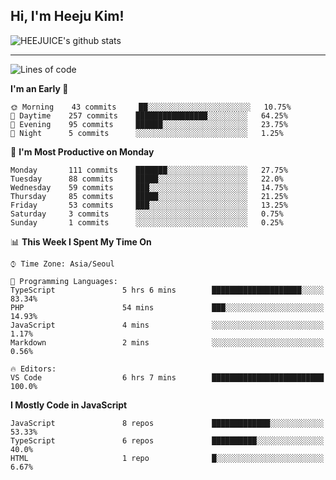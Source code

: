 ## Hi, I'm Heeju Kim!

![HEEJUICE's github stats](https://github-readme-stats.vercel.app/api?username=HEEJUICE&show_icons=true)

---
<!--START_SECTION:waka-->
![Lines of code](https://img.shields.io/badge/From%20Hello%20World%20I%27ve%20Written-8.2%20million%20lines%20of%20code-blue)

**I'm an Early 🐤** 

```text
🌞 Morning    43 commits     ██░░░░░░░░░░░░░░░░░░░░░░░   10.75% 
🌆 Daytime    257 commits    ████████████████░░░░░░░░░   64.25% 
🌃 Evening    95 commits     ██████░░░░░░░░░░░░░░░░░░░   23.75% 
🌙 Night      5 commits      ░░░░░░░░░░░░░░░░░░░░░░░░░   1.25%

```
📅 **I'm Most Productive on Monday** 

```text
Monday       111 commits    ███████░░░░░░░░░░░░░░░░░░   27.75% 
Tuesday      88 commits     █████░░░░░░░░░░░░░░░░░░░░   22.0% 
Wednesday    59 commits     ███░░░░░░░░░░░░░░░░░░░░░░   14.75% 
Thursday     85 commits     █████░░░░░░░░░░░░░░░░░░░░   21.25% 
Friday       53 commits     ███░░░░░░░░░░░░░░░░░░░░░░   13.25% 
Saturday     3 commits      ░░░░░░░░░░░░░░░░░░░░░░░░░   0.75% 
Sunday       1 commits      ░░░░░░░░░░░░░░░░░░░░░░░░░   0.25%

```


📊 **This Week I Spent My Time On** 

```text
⌚︎ Time Zone: Asia/Seoul

💬 Programming Languages: 
TypeScript               5 hrs 6 mins        ████████████████████░░░░░   83.34% 
PHP                      54 mins             ███░░░░░░░░░░░░░░░░░░░░░░   14.93% 
JavaScript               4 mins              ░░░░░░░░░░░░░░░░░░░░░░░░░   1.17% 
Markdown                 2 mins              ░░░░░░░░░░░░░░░░░░░░░░░░░   0.56%

🔥 Editors: 
VS Code                  6 hrs 7 mins        █████████████████████████   100.0%

```

**I Mostly Code in JavaScript** 

```text
JavaScript               8 repos             █████████████░░░░░░░░░░░░   53.33% 
TypeScript               6 repos             ██████████░░░░░░░░░░░░░░░   40.0% 
HTML                     1 repo              █░░░░░░░░░░░░░░░░░░░░░░░░   6.67%

```



<!--END_SECTION:waka-->
